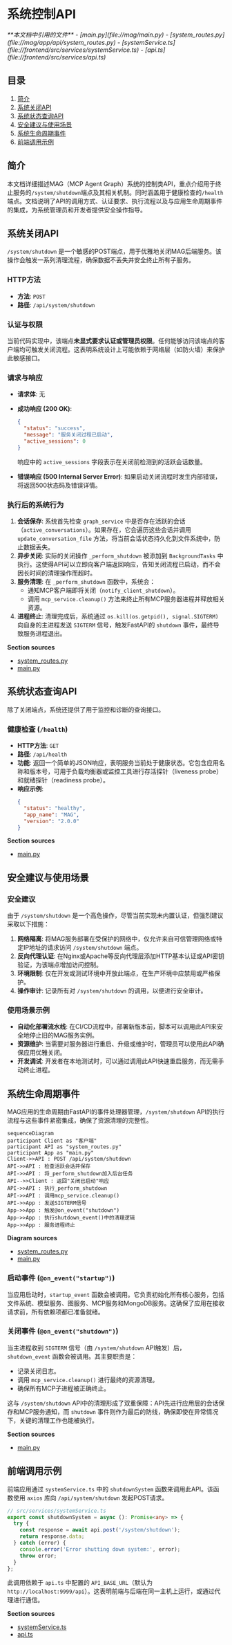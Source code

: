 # 系统控制API

<cite>
**本文档中引用的文件**  
- [main.py](file://mag/main.py)
- [system_routes.py](file://mag/app/api/system_routes.py)
- [systemService.ts](file://frontend/src/services/systemService.ts)
- [api.ts](file://frontend/src/services/api.ts)
</cite>

## 目录
1. [简介](#简介)
2. [系统关闭API](#系统关闭api)
3. [系统状态查询API](#系统状态查询api)
4. [安全建议与使用场景](#安全建议与使用场景)
5. [系统生命周期事件](#系统生命周期事件)
6. [前端调用示例](#前端调用示例)

## 简介
本文档详细描述MAG（MCP Agent Graph）系统的控制类API，重点介绍用于终止服务的`/system/shutdown`端点及其相关机制。同时涵盖用于健康检查的`/health`端点。文档说明了API的调用方式、认证要求、执行流程以及与应用生命周期事件的集成，为系统管理员和开发者提供安全操作指导。

## 系统关闭API

`/system/shutdown` 是一个敏感的POST端点，用于优雅地关闭MAG后端服务。该操作会触发一系列清理流程，确保数据不丢失并安全终止所有子服务。

### HTTP方法
- **方法**: `POST`
- **路径**: `/api/system/shutdown`

### 认证与权限
当前代码实现中，该端点**未显式要求认证或管理员权限**。任何能够访问该端点的客户端均可触发关闭流程。这表明系统设计上可能依赖于网络层（如防火墙）来保护此敏感接口。

### 请求与响应
- **请求体**: 无
- **成功响应 (200 OK)**:
  ```json
  {
    "status": "success",
    "message": "服务关闭过程已启动",
    "active_sessions": 0
  }
  ```
  响应中的 `active_sessions` 字段表示在关闭前检测到的活跃会话数量。

- **错误响应 (500 Internal Server Error)**:
  如果启动关闭流程时发生内部错误，将返回500状态码及错误详情。

### 执行后的系统行为
1.  **会话保存**: 系统首先检查 `graph_service` 中是否存在活跃的会话（`active_conversations`）。如果存在，它会遍历这些会话并调用 `update_conversation_file` 方法，将当前会话状态持久化到文件系统中，防止数据丢失。
2.  **异步关闭**: 实际的关闭操作 `_perform_shutdown` 被添加到 `BackgroundTasks` 中执行。这使得API可以立即向客户端返回响应，告知关闭流程已启动，而不会因长时间的清理操作而超时。
3.  **服务清理**: 在 `_perform_shutdown` 函数中，系统会：
    - 通知MCP客户端即将关闭（`notify_client_shutdown`）。
    - 调用 `mcp_service.cleanup()` 方法来终止所有MCP服务器进程并释放相关资源。
4.  **进程终止**: 清理完成后，系统通过 `os.kill(os.getpid(), signal.SIGTERM)` 向自身的主进程发送 `SIGTERM` 信号，触发FastAPI的 `shutdown` 事件，最终导致服务进程退出。

**Section sources**
- [system_routes.py](file://mag/app/api/system_routes.py#L0-L62)
- [main.py](file://mag/main.py#L100-L119)

## 系统状态查询API

除了关闭端点，系统还提供了用于监控和诊断的查询接口。

### 健康检查 (`/health`)
- **HTTP方法**: `GET`
- **路径**: `/api/health`
- **功能**: 返回一个简单的JSON响应，表明服务当前处于健康状态。它包含应用名称和版本号，可用于负载均衡器或监控工具进行存活探针（liveness probe）和就绪探针（readiness probe）。
- **响应示例**:
  ```json
  {
    "status": "healthy",
    "app_name": "MAG",
    "version": "2.0.0"
  }
  ```

**Section sources**
- [main.py](file://mag/main.py#L111-L116)

## 安全建议与使用场景

### 安全建议
由于 `/system/shutdown` 是一个高危操作，尽管当前实现未内置认证，但强烈建议采取以下措施：
1.  **网络隔离**: 将MAG服务部署在受保护的网络中，仅允许来自可信管理网络或特定IP地址的请求访问 `/system/shutdown` 端点。
2.  **反向代理认证**: 在Nginx或Apache等反向代理层添加HTTP基本认证或API密钥验证，为该端点增加访问控制。
3.  **环境限制**: 仅在开发或测试环境中开放此端点，在生产环境中应禁用或严格保护。
4.  **操作审计**: 记录所有对 `/system/shutdown` 的调用，以便进行安全审计。

### 使用场景示例
- **自动化部署流水线**: 在CI/CD流程中，部署新版本前，脚本可以调用此API来安全地停止旧的MAG服务实例。
- **资源维护**: 当需要对服务器进行重启、升级或维护时，管理员可以使用此API确保应用优雅关闭。
- **开发调试**: 开发者在本地测试时，可以通过调用此API快速重启服务，而无需手动终止进程。

## 系统生命周期事件

MAG应用的生命周期由FastAPI的事件处理器管理，`/system/shutdown` API的执行流程与这些事件紧密集成，确保了资源清理的完整性。

```mermaid
sequenceDiagram
participant Client as "客户端"
participant API as "system_routes.py"
participant App as "main.py"
Client->>API : POST /api/system/shutdown
API->>API : 检查活跃会话并保存
API->>API : 将_perform_shutdown加入后台任务
API-->>Client : 返回"关闭已启动"响应
API->>API : 执行_perform_shutdown
API->>API : 调用mcp_service.cleanup()
API->>App : 发送SIGTERM信号
App->>App : 触发@on_event("shutdown")
App->>App : 执行shutdown_event()中的清理逻辑
App->>App : 服务进程终止
```

**Diagram sources**
- [system_routes.py](file://mag/app/api/system_routes.py#L0-L62)
- [main.py](file://mag/main.py#L100-L119)

### 启动事件 (`@on_event("startup")`)
当应用启动时，`startup_event` 函数会被调用。它负责初始化所有核心服务，包括文件系统、模型服务、图服务、MCP服务和MongoDB服务。这确保了应用在接收请求前，所有依赖项都已准备就绪。

### 关闭事件 (`@on_event("shutdown")`)
当主进程收到 `SIGTERM` 信号（由 `/system/shutdown` API触发）后，`shutdown_event` 函数会被调用。其主要职责是：
- 记录关闭日志。
- 调用 `mcp_service.cleanup()` 进行最终的资源清理。
- 确保所有MCP子进程被正确终止。

这与 `/system/shutdown` API中的清理形成了双重保障：API先进行应用层的会话保存和MCP服务通知，而 `shutdown` 事件则作为最后的防线，确保即使在异常情况下，关键的清理工作也能被执行。

**Section sources**
- [main.py](file://mag/main.py#L74-L108)

## 前端调用示例

前端应用通过 `systemService.ts` 中的 `shutdownSystem` 函数来调用此API。该函数使用 `axios` 库向 `/api/system/shutdown` 发起POST请求。

```typescript
// src/services/systemService.ts
export const shutdownSystem = async (): Promise<any> => {
  try {
    const response = await api.post('/system/shutdown');
    return response.data;
  } catch (error) {
    console.error('Error shutting down system:', error);
    throw error;
  }
};
```

此调用依赖于 `api.ts` 中配置的 `API_BASE_URL`（默认为 `http://localhost:9999/api`）。这表明前端与后端在同一主机上运行，或通过代理进行通信。

**Section sources**
- [systemService.ts](file://frontend/src/services/systemService.ts#L0-L11)
- [api.ts](file://frontend/src/services/api.ts#L0-L13)